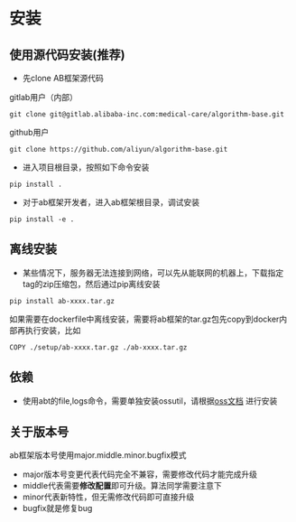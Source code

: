
# 安装

## 使用源代码安装(推荐)
- 先clone AB框架源代码

gitlab用户（内部）
```
git clone git@gitlab.alibaba-inc.com:medical-care/algorithm-base.git
```

github用户

```
git clone https://github.com/aliyun/algorithm-base.git
```

- 进入项目根目录，按照如下命令安装

```
pip install . 
```

- 对于ab框架开发者，进入ab框架根目录，调试安装

```
pip install -e .
```


## 离线安装

- 某些情况下，服务器无法连接到网络，可以先从能联网的机器上，下载指定tag的zip压缩包，然后通过pip离线安装

```
pip install ab-xxxx.tar.gz
```

如果需要在dockerfile中离线安装，需要将ab框架的tar.gz包先copy到docker内部再执行安装，比如

```
COPY ./setup/ab-xxxx.tar.gz ./ab-xxxx.tar.gz
```

## 依赖

- 使用abt的file,logs命令，需要单独安装ossutil，请根据[oss文档](https://help.aliyun.com/document_detail/120075.html) 进行安装


## 关于版本号
ab框架版本号使用major.middle.minor.bugfix模式

* major版本号变更代表代码完全不兼容，需要修改代码才能完成升级
* middle代表需要**修改配置**即可升级。算法同学需要注意下
* minor代表新特性，但无需修改代码即可直接升级
* bugfix就是修复bug

